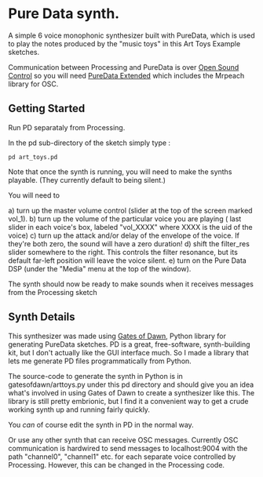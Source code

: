 # Pure Data synth.

A simple 6 voice monophonic synthesizer built with PureData, which is used to play the notes produced by the "music toys" in this Art Toys Example sketches.

Communication between Processing and PureData is over [Open Sound Control](http://en.wikipedia.org/wiki/Open_Sound_Control) so you will need [PureData Extended](http://puredata.info/downloads/pd-extended) which includes the Mrpeach library for OSC.


## Getting Started
Run PD separataly from Processing.

In the pd sub-directory of the sketch simply type :

    pd art_toys.pd 
    
Note that once the synth is running, you will need to make the synths playable. (They currently default to being silent.)

You will need to

a) turn up the master volume control (slider at the top of the screen marked vol_1).
b) turn up the volume of the particular voice you are playing ( last slider in each voice's box, labeled "vol_XXXX" where XXXX is the uid of the voice)
c) turn up the attack and/or delay of the envelope of the voice. If they're both zero, the sound will have a zero duration!
d) shift the filter_res slider somewhere to the right. This controls the filter resonance, but its default far-left position will leave the voice silent.
e) turn on the Pure Data DSP (under the "Media" menu at the top of the window).

The synth should now be ready to make sounds when it receives messages from the Processing sketch 

## Synth Details

This synthesizer was made using [Gates of Dawn](https://github.com/interstar/gates-of-dawn), Python library for generating PureData sketches. PD is a great, free-software, synth-building kit, but I don't actually like the GUI interface much. So I made a library that lets me generate PD files programmatically from Python.

The source-code to generate the synth in Python is in gatesofdawn/arttoys.py under this pd directory and should give you an idea what's involved in using Gates of Dawn to create a synthesizer like this. The library is still pretty embrionic, but I find it a convenient way to get a crude working synth up and running fairly quickly.

You *can* of course edit the synth in PD in the normal way.

Or use any other synth that can receive OSC messages. Currently OSC communication is hardwired to send messages to localhost:9004 with the path "channel0", "channel1" etc. for each separate voice controlled by Processing. However, this can be changed in the Processing code. 

